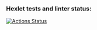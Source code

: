 ### Hexlet tests and linter status:
[![Actions Status](https://github.com/kavardax/php-project-lvl1/workflows/hexlet-check/badge.svg)](https://github.com/kavardax/php-project-lvl1/actions)